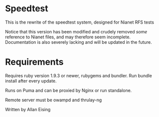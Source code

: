 # Speedtest

This is the rewrite of the speedtest system, designed for Nianet RFS tests

Notice that this version has been modified and crudely removed *some* reference to Nianet files, and may therefore seem incomplete.
Documentation is also severely lacking and will be updated in the future.

# Requirements

Requires ruby version 1.9.3 or newer, rubygems and bundler. Run bundle install
after every update.

Runs on Puma and can be proxied by Nginx or run standalone.

Remote server must be owampd and thrulay-ng

Written by Allan Eising
